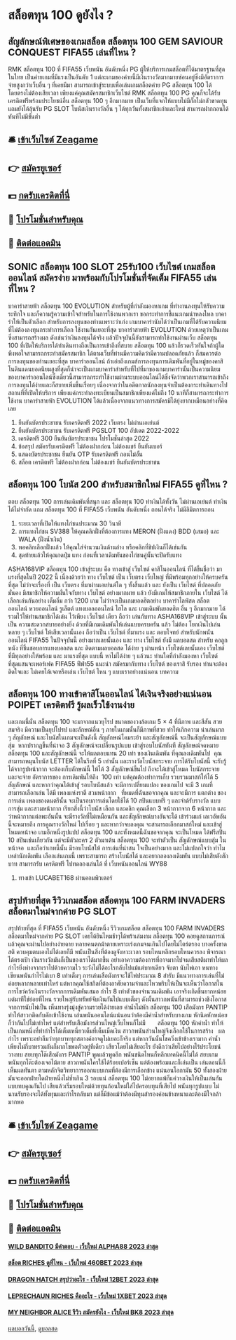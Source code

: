 # สล็อตทุน 100 ดูยังไง ?
## สัญลักษณ์พิเศษของเกมสล็อต สล็อตทุน 100 GEM SAVIOUR CONQUEST FIFA55 เล่นที่ไหน ?
RMK สล็อตทุน 100 ที่ FIFA55 เว็บพนัน อันดับหนึ่ง PG ผู้ให้บริการเกมสล็อตที่ได้มาตรฐานที่สุดในไทย เป็นค่ายเกมที่มีแรงเป็นอันดับ 1 แต่ละเกมของค่ายนี้มีเงินรางวัลมากมายซ่อนอยู่ซึ่งมีอัตราการจ่ายสูงกว่าเว็บอื่น ๆ ที่เคยมีมา สามารถเข้าสู่ระบบเพื่อเล่นเกมสล็อตค่าย PG สล็อตทุน 100 ได้โดยตรงไม่ต้องเสียเวลา เพียงแค่คุณสมัครสมาชิกเว็บไซต์ RMK สล็อตทุน 100 PG คุณก็จะได้รับเครดิตฟรีพร้อมประโยชน์อื่น สล็อตทุน 100 ๆ อีกมากมาย เป็นเว็บที่แจกให้แบบไม่มีกั๊กไม่กลัวขาดทุน แถมยังได้ลุ้นรับ PG SLOT โบนัสเงินรางวัลอื่น ๆ ได้ทุกวันทั้งสมาชิกเก่าและใหม่ สามารถฝากถอนได้ทันทีไม่มีขั้นต่ำ

## 🛎 [เข้าเว็บไซต์ Zeagame](https://bit.ly/3SdLNi2)
## 👉 [สมัครยูเซอร์](https://bit.ly/3SdLNi2)
## 💵 [กดรับเครดิตที่นี่](https://bit.ly/3dyRKHj)
## 👑 [โปรโมชั่นสำหรับคุณ](https://bit.ly/3dyRKHj)
## 📱 [ติดต่อแอดมิน](https://bit.ly/3dyRKHj)

## SONIC สล็อตทุน 100 SLOT 25รับ100 เว็บไซต์ เกมสล็อตออนไลน์ สมัครง่าย มาพร้อมกับโปรโมชั่นที่จัดเต็ม FIFA55 เล่นที่ไหน ?
บาคาร่าสายฟ้า สล็อตทุน 100 EVOLUTION สำหรับผู้ที่กำลังมองหาเกม ที่ทำงานลงทุนให้รับความระทึกใจ และก็ความรู้ความเข้าใจสำหรับในการใช้งานพวกเรา ขอกระทำการชี้แนะเกมน่าหลงใหล บาคาร่าให้เป็นตัวเลือก สำหรับการลงทุนของท่านเพราะว่าเก่ง เกมบาคาร่านับได้ว่าเป็นเกมที่ได้รับความนิยม ที่ไม่ต้องลงทุนกระทำการเลือก ใช้งานกันเยอะที่สุด บาคาร่าสายฟ้า EVOLUTION ด้วยเหตุว่าเป็นเกมซึ่งสามารถสร้างผล ดังเช่นว่าเงินลงทุนได้จริง แล้วปัจจุบันนี้ยังสามารถทำใช้งานผ่านเว็บ สล็อตทุน 100 ที่เปิดให้บริการได้ทำเดินทางถือเป็นการเข้าถึงที่สบาย สล็อตทุน 100 แล้วก็รวดเร็วทันใจถ้าผู้ใด พึงพอใจสามารถกระทำสมัครสมาชิก ได้ตามเว็บที่ท่านมีความคิดว่ามีความปลอดภัยแล้ว ก็สมควรต่อการลงทุนของท่านเยอะที่สุด บาคาร่าออนไลน์ ถ้าเอ่ยถึงเกมส์การลงทุนการเดิมพันที่อยู่ในหมู่ของคาสิโนดินแดนยอดนิยมสูงที่สุดก็น่าจะเป็นเกมบาคาร่าสำหรับที่ไปที่มาของเกมบาคาร่านั้นเป็นความนิยมของบาคาร่าออนไลน์ซึ่งเดี๋ยวนี้สามารถกระทำใช้งานผ่านระบบออนไลน์ได้ซึ่งจัดว่าพวกเราสามารถเข้าถึงการลงทุนได้ง่ายและก็สบายเพิ่มขึ้นเรื่อยๆ เนื่องจากว่าในอดีตกาลนักลงทุนจำเป็นต้องกระทำเดินทางไปสถานที่ที่เปิดให้บริการ เพียงแค่กระทำลงทะเบียนเป็นสมาชิกเพียงแค่ไม่ถึง 10 นาทีก็สามารถกระทำการใช้งาน บาคาร่าสายฟ้า EVOLUTION ได้แล้วเนื่องจากแนวทางการสมัครมิได้ยุ่งยากเหมือนอย่างที่คิดเลย
1. ยืนยันบัตรประชาชน รับเครดิตฟรี 2022 เว็บตรง ไม่ผ่านเอเย่นต์
2. ยืนยันบัตรประชาชน รับเครดิตฟรี PGSLOT 100 อัปเดต 2022-2022
3. เครดิตฟรี 300 ยืนยันบัตรประชาชน โปรโมชั่นล่าสุด 2022
4. ข้อสรุป สมัครรับเครดิตฟรี ไม่ต้องฝากก่อน ไม่ต้องแชร์ ยืนยันเบอร์
5. แสดงบัตรประชาชน ยืนยัน OTP รับเครดิตฟรี ถอนไม่อั้น
6. สล็อต เครดิตฟรี ไม่ต้องฝากก่อน ไม่ต้องแชร์ ยืนยันบัตรประชาชน

## สล็อตทุน 100 โบนัส 200 สำหรับสมาชิกใหม่ FIFA55 ดูที่ไหน ?
ตอบ สล็อตทุน 100 การเล่นเดิมพันที่สนุก และ สล็อตทุน 100 ทำเงินได้ทั้งวัน ไม่ผ่านเอเย่นต์ ทำเงินได้ไม่จำกัด แถม สล็อตทุน 100 ที่ FIFA55 เว็บพนัน อันดับหนึ่ง ถอนได้จริง ไม่มีลิมิตการถอน
1. ระยะเวลาที่เปิดให้แทงไก่ชนประมาณ 30 วินาที
2. การแทงไก่ชน SV388 ให้คุณคลิกฝั่งที่ต้องการแทง MERON (ฝั่งแดง) BDD (เสมอ) และ WALA (ฝั่งน้ำเงิน)
3. พอคลิกเลือกฝั่งแล้ว ให้คุณใส่จำนวนเงินด้านล่าง หรือคลิกที่ชิปเงินก็ได้เช่นกัน
4. สุดท้ายแล้วให้คุณกดปุ่ม แทง ก่อนที่เวลาเดิมพันของไก่ชนคู่นั้นจะปิดรับแทง

ASHA168VIP สล็อตทุน 100 เข้าสู่ระบบ คือ ทางเข้าสู่ เว็บไซต์ คาสิโนออนไลน์ ที่ได้ขึ้นชื่อว่า มาแรงที่สุดในปี 2022 นี้ เนื่องด้วยว่า ทาง เว็บไซต์ เป็น เว็บตรง เว็บใหญ่ ที่มีพร้อมทุกอย่างให้ครบครันที่สุด ไม่ว่าจะเรื่องที่ เป็น เว็บตรง ที่มาผ่านเอเย่นต์ใด ๆ ทั้งสิ้นแล้ว และ ยังเป็น เว็บไซต์ ที่ปลอดภัย มั่นคง มีสมาชิกให้ความมั่นใจกับทาง เว็บไซต์ อย่างมากมาย แล้ว ยังมีเกมให้สมาชิกภายใน เว็บไซต์ ได้เลือกเล่นกันอย่าง เต็มอิ่ม กว่า 1200 เกม ไม่ว่าจะเป็นเกมยอดฮิตอย่าง บาคาร่าไลฟ์สด สล็อตออนไลน์ หวยออนไลน์ รูเล็ตต์ แทงบอลออนไลน์ ไฮโล และ เกมเดิมพันยอดฮิต อื่น ๆ อีกมากมาย ได้รวมไว้ให้ท่านสมาชิกได้เล่น ไว้เพียง เว็บไซต์ เดียว ถือว่า เล่นกับทาง ASHA168VIP เข้าสู่ระบบ นั้นเป็น ความสะดวกสบายอย่างยิ่ง ด้วยที่มีเกมเดิมพันให้เล่นแบบครบครัน แล้ว ไม่ต้อง โยกเงินไปเล่น หลาย ๆ เว็บไซต์ ให้เสียเวลานั้นเอง ถือว่าเป็น เว็บไซต์ ที่มาแรง และ ตอบโจทย์ สำหรับนักพนันออนไลน์ FIFA55 ในปัจจุบันนี้ อย่างมากเลยนั้นเอง และ ทาง เว็บไซต์ ยังมี ผลบอลสด สำหรับ คอลูกหนัง ที่ชื่นชอบการแทงบอลสด และ ติดตามผลบอลสด ได้ง่าย ๆ ผ่านหน้า เว็บไซต์เลยนั้นเอง เว็บไซต์ ที่มีทุกอย่างให้พร้อม และ มาแรงที่สุด แบบนี้ หาไม่ได้ง่าย ๆ แล้วนะ ท่านใดที่กำลังมองหา เว็บไซต์ ที่สุดแสนจะเพอร์เฟค FIFA55 ฟีฟ่า55 แนะนำ สมัครมากับทาง เว็บไซต์ ของเราสิ รับรอง ท่านจะต้องติดใจและ ไม่เคยได้เจอหรือเล่น เว็บไซต์ ไหน ๆ แบบเราอย่างแน่นอน
บทความ

## สล็อตทุน 100 ทางเข้าคาสิโนออนไลน์ ได้เงินจริงอย่างแน่นอน POIPET เครดิตฟรี รู้ผลเร็วใช้งานง่าย
และเกมนี้นั่น สล็อตทุน 100 จะมาจากแนวยุโรป ขนาดของวงล้อเกม 5 × 4 ที่มีภาพ และสีสัน สวยสมจริง มีความเป็นยุปโปรป และลักษณ์อื่น ๆ ภายในเกมนั้นก็มีภาพที่สวย ทำให้เกิกความ น่าเล่นมาก ๆ สัญลักษณ์ และโบนัสในเกมจะเป็นดังนี้ สัญลักษณ์โคมระย้า และสัญลักษณ์นี้ จะเป็นสัญลักษณ์แบบสุ่ม  หากปรากฏขึ้นที่น่าจอ 3 สัญลักษณ์จะเปลี่ยนรูปแบบ เข้าสู่รอบโบนัสทันที สัญลักษณ์จดหมาย สล็อตทุน 100 และสัญลักษณ์นี้ จะให้ผลตอบแทน 20 เท่า ของเงินเดิมพัน ที่คุณลงเดิมพันไป  คุณสามารถหมุนโบนัส LETTER ได้ในรีลที่ 5 เท่านั้น และรางวัลโบนัสกระจาย การได้รับโบนัสนี้ จะรับรู้ได้จากรูปหน้ากาก จะต้องเก็บลักษณ์นี้ ให้ได้ 3 สัญลักษณ์ขึ้นไป ถึงจะได้เข้าสู่โหมด โบนัสกระจาย และจะจ่าย อัตราการของ การเดิมพันให้ถึง  100 เท่า แต่คุณต้องทำการเก็บ รวบรวมมาสก์ให้ได้ 5 สัญลักษณ์
และหากว่าคุณได้เข้าสู่ รอบโบนัสแล้ว จะมีการเปลี่ยนแปลง ของเกมไป จะมี 3 เกมที่สามารถเลือกเล่น ได้มี เพลงแห่งราตี สวมหน้ากาก   ที่หมดที่ฉันขอจากคุณ และจะมีการ แตกต่าง ของการเล่น เพลงของดนตรีนั้น จะเป็นรอบการเล่นโดยใช้ได้ 10 สปินแบบฟรี ๆ และจำด้รับรางวัล แบบการสุ่ม และสวมหน้ากาก เรียกสิ่งนี้ว่าโบนัส เลือก และคลิก คุณเลือก 3 หน้ากากจาก 6 หน้ากาก และว่าหน้ากากแต่ลพะอันนั้น จะมีรางวัลที่ไม่เหมือนกัน และสัญลักษณ์บางอันจะได้ เข้าร่วมแก่ เลเวอัพอันนี้จะหมายถึง การคูณรางวัลใหม่ ไปเรื่อย ๆ และหากว่าจบลงคุณ จะสามารถเลือกมาสก์ใหม่ และเข้าสู่โหมดหน้าจอ เกมอีกหนึ่งรูปแปป สล็อตทุน 100 และทั้งหมดนี้ฉันขอจากคุณ จะเป็นโหมด ได้ฟรีสปิน 10 สปินเช่นเกียวกัน แต่จะมีตัวละคร 2 ตัวมาเต้น สล็อตทุน 100 จะทำตัวเป็น สัญลักษณ์แบบสุ่ม ในหน้าจอ  และถือว่าเกทนี้นั้น มีรอบโบนัสให้ การเล่นที่น่าสน ใจเป็นอย่างมาก และไม่แปลกใจว่า ทำไมเหล่านักเดิมพัน เลือกเล่นเกมนี้ เพราะสามารถ สร้างโบนัสได้ และอยากลองลงเดิมพัน แบบไม่เสียตังสักบาท สามารถรับ เครดิตฟรี ไปทดลองเล่นได้ ที่ เว็บพนันออนไลน์ WY88
1. ทางเข้า LUCABET168 ผ่านคอมพิวเตอร์

## สรุปท้ายที่สุด รีวิวเกมสล็อต สล็อตทุน 100 FARM INVADERS สล็อตมาใหม่จากค่าย PG SLOT
สรุปท้ายที่สุด ที่ FIFA55 เว็บพนัน อันดับหนึ่ง รีวิวเกมสล็อต สล็อตทุน 100 FARM INVADERS สล็อตมาใหม่จากค่าย PG SLOT เคยได้ยินไหมช้าๆได้พร้าเล่มงาม สล็อตทุน 100 คอยดูสถานการณ์แล้วคุณจะผ่านไปอย่างง่ายดาย หลายคนตกม้าตายเพราะเร่งเกมจนเกินไปโดยไม่ไตร่ตรอง บางครั้งขาดสติ ควบคุมตนเองไม่ได้เลยก็มี พนันเป็นสิ่งที่ต้องดูจังหวะเวลา รอบไหนหลีกรอบไหนควรลง พิจารณาได้ตรงเป้า เงินรางวัลมันก็เป็นของเราได้มากขึ้น อย่าเอาความต้องการที่อาจมากไปจนเสียสติมาทำให้ผลกำไรยิ่งห่างจากเราไปด้วยความไว ระวังไม่ได้อะไรกลับไปแม้แต่บาทเดียว
จับตา นับไพ่เอา หนทางเซียนพนันกำไรไม่เบา 8 เท่าเต็มๆ การเล่นเสือมังกรจะใช้ไพ่ประมาณ 8 สำรับ มีแนวทางการเล่นที่ไม่ค่อยหลากหลายเท่าไหร่ แต่หากคุณใช้สกิลที่ต้องอาศัยความจำและไหวพริบให้เป็นจะเห็นว่าโอกาสในการไขว่คว้าเงินรางวัลจากการเดิมพันเสมอ กำไร 8 เท่าตัวของจำนวนเดิมพัน เอาจริงเกิดขึ้นยากหน่อย แต่มาทีใช่ย่อยที่ไหน รวยใหญ่รับทรัพย์จับเงินกันไปแบบเต็มๆ ดังนั้นสาวกพนันที่สามารถช่วงชิงโอกาสจากการนับไพ่เป็น เห็นทางรุ่งมุ่งสู่ความรวยได้ง่ายเลย
ค่าน้ำไม่หัก สล็อตทุน 100 เสือมังกร PANTIP ทำให้สาวกติดกับดักเข้าใช้งาน เล่นพนันออนไลน์แน่นอนว่าต้องมีค่าน้ำสำหรับบางเกม หักนิดหักหน่อยก็ว่ากันไปไม่เท่าไหร่ แต่สำหรับเสือมังกรส่วนใหญ่เว็บไหนก็ไม่มี       สล็อตทุน 100 หักค่าน้ำ ทำให้เป็นเกมหนึ่งที่ทำกำไรได้เต็มเหนี่ยวเต็มที่เต็มเม็ดเงิน สาวกพนันส่วนใหญ่จึงเลือกใช้ในการสร้าง   ผลกำไร เพราะอย่าลืมว่าทุกบาททุกสตางค์อาจดูไม่เยอะก็จริง แต่หากวันนั้นโชควิ่งเข้าข้างเรามาก ค่าน้ำเพียงไม่กี่บาทรวมกันก็มากโขพอตัวอยู่ทีเดียว เสียวโดยไม่เสียอะไร ยังดีกว่าเสียไปอย่างไร้ประโยชน์
วางทบ สยบทุกโต๊เสือมังกร PANTIP พูดแล้วพูดอีก พนันชนิดไหนก็หลีกเทคนิคนี้ไม่ได้ สยบเกมพนันทุกโต๊ะต้องเจอไม้ตาย สาวกพนันใครใช้ได้ร้อยเปอร์เซ็น แต่ต้องพร้อมและก็เล่นเป็น เล่นตอนนี้ก็เห็นผลทันตา ตามหลักจิตวิทยาการออกแบบเกมที่ต้องมีการเลือกข้าง แน่นอนโอกามัน 50 ทั้งสองฝ่าย มันจะออกฝ่ายใดฝ่ายหนึ่งไม่ซ้ำเกิน 3 รอบแน่ สล็อตทุน 100 ไม่อยากแพ้ก็แค่วางเงินให้เป็นเล่นกันแบบทบคูณกันไป เสียแล้วเริ่มรอบใหม่ด้วยทุนก้อนใหม่ใส่ไปครอบทุนที่เสียไป พนันทุกรูปแบบ ไม่นานรับรองจะได้ทั้งทุนและกำไรกลับมา แต่ก็มีข้อแม้ว่าต้องมีทุนสำรองค่อนข้างหนาและต้องมีใจกล้ามากพอ

## 🛎 [เข้าเว็บไซต์ Zeagame](https://bit.ly/3SdLNi2)
## 👉 [สมัครยูเซอร์](https://bit.ly/3SdLNi2)
## 💵 [กดรับเครดิตที่นี่](https://bit.ly/3dyRKHj)
## 👑 [โปรโมชั่นสำหรับคุณ](https://bit.ly/3dyRKHj)
## 📱 [ติดต่อแอดมิน](https://bit.ly/3dyRKHj)

#### [WILD BANDITO มีคำตอบ - เว็บใหม่ ALPHA88 2023 ล่าสุด](https://atom.io/themes/wild%20bandito%20มีคำตอบ%20-%20เว็บใหม่%20alpha88%202023%20ล่าสุด)
#### [สล็อต RICHES ดูที่ไหน - เว็บใหม่ 460BET 2023 ล่าสุด](https://atom.io/themes/สล็อต%20riches%20ดูที่ไหน%20-%20เว็บใหม่%20460bet%202023%20ล่าสุด)
#### [DRAGON HATCH สรุปว่าอะไร - เว็บใหม่ 12BET 2023 ล่าสุด](https://atom.io/themes/dragon%20hatch%20สรุปว่าอะไร%20-%20เว็บใหม่%2012bet%202023%20ล่าสุด)
#### [LEPRECHAUN RICHES คืออะไร - เว็บใหม่ 1XBET 2023 ล่าสุด](https://atom.io/themes/leprechaun%20riches%20คืออะไร%20-%20เว็บใหม่%201xbet%202023%20ล่าสุด)
#### [MY NEIGHBOR ALICE รีวิว สมัครยังไง - เว็บใหม่ BK8 2023 ล่าสุด](https://atom.io/themes/my%20neighbor%20alice%20รีวิว%20สมัครยังไง%20-%20เว็บใหม่%20bk8%202023%20ล่าสุด)

[ผลบอลวันนี้](https://siamsport.tv "ผลบอลวันนี้"), [ดูบอลสด](https://siamsport.tv/ดูบอลสด "ดูบอลสด")